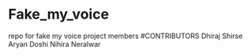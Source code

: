 # Fake_my_voice
repo for fake my voice project members
#CONTRIBUTORS
Dhiraj Shirse
Aryan Doshi
Nihira Neralwar
